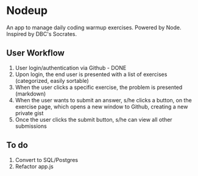 # Nodeup

An app to manage daily coding warmup exercises. Powered by Node. Inspired by DBC's Socrates.

## User Workflow

1. User login/authentication via Github - DONE
1. Upon login, the end user is presented with a list of exercises (categorized, easily sortable)
1. When the user clicks a specific exercise, the problem is presented (markdown)
1. When the user wants to submit an answer, s/he clicks a button, on the exercise page, which opens a new window to Github, creating a new private gist
1. Once the user clicks the submit button, s/he can view all other submissions

## To do

1. Convert to SQL/Postgres
1. Refactor app.js